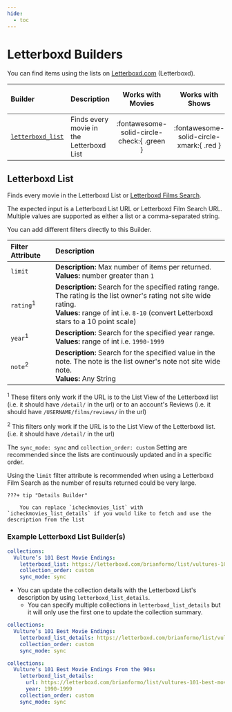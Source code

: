 ```yaml
---
hide:
  - toc
---
```

# Letterboxd Builders

You can find items using the lists on [Letterboxd.com](https://letterboxd.com/) (Letterboxd). 

| Builder                               | Description                              |             Works with Movies              |             Works with Shows             |    Works with Playlists and Custom Sort    |
|:--------------------------------------|:-----------------------------------------|:------------------------------------------:|:----------------------------------------:|:------------------------------------------:|
| [`letterboxd_list`](#letterboxd-list) | Finds every movie in the Letterboxd List | :fontawesome-solid-circle-check:{ .green } | :fontawesome-solid-circle-xmark:{ .red } | :fontawesome-solid-circle-check:{ .green } |

## Letterboxd List

Finds every movie in the Letterboxd List or [Letterboxd Films Search](https://letterboxd.com/films/).

The expected input is a Letterboxd List URL or Letterboxd Film Search URL. Multiple values are supported as either a list or a comma-separated string.

You can add different filters directly to this Builder.

| Filter Attribute     | Description                                                                                                                                                                                                 |
|:---------------------|:------------------------------------------------------------------------------------------------------------------------------------------------------------------------------------------------------------|
| `limit`              | **Description:** Max number of items per returned.<br>**Values:**  number greater than `1`                                                                                                                  |
| `rating`<sup>1</sup> | **Description:** Search for the specified rating range. The rating is the list owner's rating not site wide rating.<br>**Values:**  range of int i.e. `8-10` (convert Letterboxd stars to a 10 point scale) |
| `year`<sup>1</sup>   | **Description:** Search for the specified year range.<br>**Values:**  range of int i.e. `1990-1999`                                                                                                         |
| `note`<sup>2</sup>   | **Description:** Search for the specified value in the note. The note is the list owner's note not site wide note.<br>**Values:**  Any String                                                               |

<sup>1</sup> These filters only work if the URL is to the List View of the Letterboxd list (i.e. it should have `/detail/` in the url) or to an account's Reviews (i.e. it should have `/USERNAME/films/reviews/` in the url)

<sup>2</sup> This filters only work if the URL is to the List View of the Letterboxd list. (i.e. it should have `/detail/` in the url)

The `sync_mode: sync` and `collection_order: custom` Setting are recommended since the lists are continuously updated and in a specific order.

Using the `limit` filter attribute is recommended when using a Letterboxd Film Search as the number of results returned could be very large.

    ???+ tip "Details Builder"

        You can replace `icheckmovies_list` with `icheckmovies_list_details` if you would like to fetch and use the description from the list


### Example Letterboxd List Builder(s)

```yaml
collections:
  Vulture’s 101 Best Movie Endings:
    letterboxd_list: https://letterboxd.com/brianformo/list/vultures-101-best-movie-endings/
    collection_order: custom
    sync_mode: sync
```

* You can update the collection details with the Letterboxd List's description by using `letterboxd_list_details`.
  * You can specify multiple collections in `letterboxd_list_details` but it will only use the first one to update the collection summary.

```yaml
collections:
  Vulture’s 101 Best Movie Endings:
    letterboxd_list_details: https://letterboxd.com/brianformo/list/vultures-101-best-movie-endings/
    collection_order: custom
    sync_mode: sync
```

```yaml
collections:
  Vulture’s 101 Best Movie Endings From the 90s:
    letterboxd_list_details: 
      url: https://letterboxd.com/brianformo/list/vultures-101-best-movie-endings/
      year: 1990-1999
    collection_order: custom
    sync_mode: sync
```
